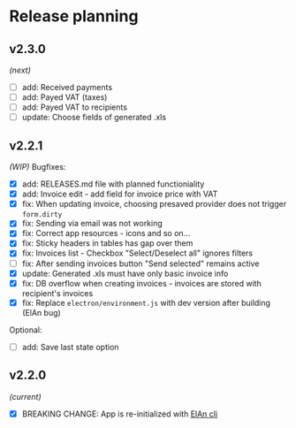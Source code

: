 # Release planning

## v2.3.0
*(next)*
- [ ] add: Received payments
- [ ] add: Payed VAT (taxes)
- [ ] add: Payed VAT to recipients
- [ ] update: Choose fields of generated .xls

## v2.2.1
*(WIP)*
Bugfixes:

- [x] add: RELEASES.md file with planned functioniality
- [x] add: Invoice edit - add field for invoice price with VAT
- [x] fix: When updating invoice, choosing presaved provider does not trigger `form.dirty`
- [x] fix: Sending via email was not working
- [x] fix: Correct app resources - icons and so on...
- [x] fix: Sticky headers in tables has gap over them
- [x] fix: Invoices list - Checkbox "Select/Deselect all" ignores filters
- [ ] fix: After sending invoices button "Send selected" remains active
- [x] update: Generated .xls must have only basic invoice info
- [x] fix: DB overflow when creating invoices - invoices are stored with recipient's invoices
- [x] fix: Replace `electron/environment.js` with dev version after building (ElAn bug)

Optional:
- [ ] add: Save last state option

## v2.2.0
*(current)*

- [x] BREAKING CHANGE: App is re-initialized with [ElAn cli](https://github.com/D-LUSiON/elan-cli)
